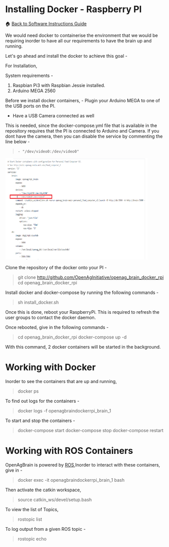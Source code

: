 # **Installing Docker - Raspberry PI**
:house: [Back to Software Instructions Guide](https://github.com/SachinPawaskarUNO/mav-openag-foodcomputer2.0/blob/master/docs/SoftwareInstallation.md)

We would need docker to containerise the environment that we would be requiring inorder to have all our requirements to have the brain up and running.

Let's go ahead and install the docker to achieve this goal -

For Installation,

System requirements -

1. Raspbian Pi3 with Raspbian Jessie installed.
2. Arduino MEGA 2560

Before we install docker containers, - Plugin your Arduino MEGA to one of the USB ports on the PI.
- Have a USB Camera connected as well

This is needed, since the docker-compose.yml file that is available in the repository requires that the PI is connected to Arduino and Camera. If you dont have the camera, then you can disable the service by commenting the line below -

>     - "/dev/video0:/dev/video0"

<img src="./media/image24.png" width="450" height="320" />

Clone the repository of the docker onto your PI -

> git clone http://github.com/OpenAgInitiative/openag_brain_docker_rpi
> cd openag_brain_docker_rpi

Install docker and docker-compose by running the following commands -

> sh install_docker.sh

Once this is done, reboot your RaspberryPi. This is required to refresh the user groups to contact the docker daemon.

Once rebooted, give in the following commands -

> cd openag_brain_docker_rpi
> docker-compose up -d

With this command, 2 docker containers will be started in the background.

# **Working with Docker**

Inorder to see the containers that are up and running,

> docker ps

To find out logs for the containers -

> docker logs -f openagbraindockerrpi_brain_1

To start and stop the containers -

> docker-compose start
> docker-compose stop
> docker-compose restart

# **Working with ROS Containers**

OpenAgBrain is powered by [ROS](http://www.ros.org/),Inorder to interact with these containers, give in -

> docker exec -it openagbraindockerrpi_brain_1 bash

Then activate the catkin workspace,

> source catkin_ws/devel/setup.bash

To view the list of Topics,

> rostopic list

To log output from a given ROS topic -

> rostopic echo <topic name>
